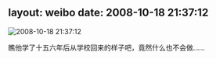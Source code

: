 layout: weibo
date: 2008-10-18 21:37:12
---
<meta name="referrer" content="no-referrer" />

<img src="/images/renren.ico" style="float: left;"/>2008-10-18 21:37:12

瞧他学了十五六年后从学校回来的样子吧，竟然什么也不会做……

